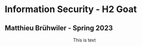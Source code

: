 # Information Security - H2 Goat 
## Matthieu Brühwiler - Spring 2023

<p style="text-align: center;">This is text</p>
